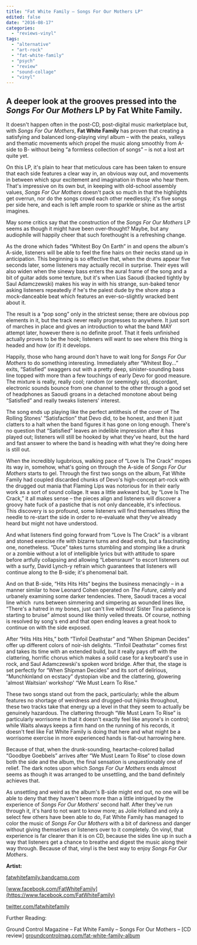 ```yaml
---
title: "Fat White Family – Songs For Our Mothers LP"
edited: false
date: "2016-08-17"
categories:
  - "reviews-vinyl"
tags:
  - "alternative"
  - "art-rock"
  - "fat-white-family"
  - "psych"
  - "review"
  - "sound-collage"
  - "vinyl"
---
```


## A deeper look at the grooves pressed into the _Songs For Our Mothers_ LP by Fat White Family.

It doesn't happen often in the post-CD, post-digital music marketplace but, with _Songs For Our Mothers_, **Fat White Family** has proven that creating a satisfying and balanced long-playing vinyl album – with the peaks, valleys and thematic movements which propel the music along smoothly from A-side to B- without being “a formless collection of songs” – is not a lost art quite yet.

On this LP, it's plain to hear that meticulous care has been taken to ensure that each side features a clear way in, an obvious way out, and movements in between which spur excitement and imagination in those who hear them. That's impressive on its own but, in keeping with old-school assembly values, _Songs For Our Mothers_ doesn't pack so much in that the highlights get overrun, nor do the songs crowd each other needlessly; it's five songs per side here, and each is left ample room to sparkle or shine as the artist imagines.

May some critics say that the construction of the _Songs For Our Mothers_ LP seems as though it might have been over-thought? Maybe, but any audiophile will happily cheer that such forethought is a refreshing change.

As the drone which fades “Whitest Boy On Earth” in and opens the album's A-side, listeners will be able to feel the fine hairs on their necks stand up in anticipation. This beginning is so effective that, when the drums appear five seconds later, some listeners may actually recoil in surprise. Their eyes will also widen when the sinewy bass enters the aural frame of the song and a bit of guitar adds some texture, but it's when Lias Saoudi (backed tightly by Saul Adamczewski) makes his way in with his strange, sun-baked tenor asking listeners repeatedly if he's the palest dude by the shore atop a mock-danceable beat which features an ever-so-slightly wracked bent about it.

The result is a “pop song” only in the strictest sense; there are obvious pop elements in it, but the track never really progresses to anywhere. It just sort of marches in place and gives an introduction to what the band MAY attempt later, however there is no definite proof. That it feels unfinished actually proves to be the hook; listeners will want to see where this thing is headed and how (or if) it develops.

Happily, those who hang around don't have to wait long for _Songs For Our Mothers_ to do something interesting. Immediately after “Whitest Boy...” exits, “Satisfied” swaggers out with a pretty deep, sinister-sounding bass line topped with more than a few touchings of early Devo for good measure. The mixture is really, really cool; random (or seemingly so), discordant, electronic sounds bounce from one channel to the other through a good set of headphones as Saoudi groans in a detached monotone about being “Satisfied” and really tweaks listeners' interest.

The song ends up playing like the perfect antithesis of the cover of The Rolling Stones' “Satisfaction” that Devo did, to be honest, and then it just clatters to a halt when the band figures it has gone on long enough. There's no question that “Satisfied” leaves an indelible impression after it has played out; listeners will still be hooked by what they've heard, but the hard and fast answer to where the band is heading with what they're doing here is still out.

When the incredibly lugubrious, walking pace of “Love Is The Crack” mopes its way in, somehow, what's going on through the A-side of _Songs For Our Mothers_ starts to gel. Through the first two songs on the album, Fat White Family had coupled discarded chunks of Devo's high-concept art-rock with the drugged out mania that Flaming Lips was notorious for in their early work as a sort of sound collage. It was a little awkward but, by “Love Is The Crack,” it all makes sense – the pieces align and listeners will discover a groovy hate fuck of a pastiche that is not only danceable, it's infectious. This discovery is so profound, some listeners will find themselves lifting the needle to re-start the side in order to re-evaluate what they've already heard but might not have understood.

And what listeners find going forward from “Love Is The Crack” is a vibrant and stoned exercise rife with bizarre turns and dead ends, but a fascinating one, nonetheless. “Duce” takes turns stumbling and stomping like a drunk or a zombie without a lot of intelligible lyrics but with attitude to spare before artfully collapsing and allowing “Lebensraum” to escort listeners out with a surfy, David Lynch-y refrain which guarantees that listeners will continue along to the B-side; it's phenomenal bait.

And on that B-side, “Hits Hits Hits” begins the business menacingly – in a manner similar to how Leonard Cohen operated on _The Future_, calmly and urbanely examining some darker tendencies. There, Saoudi traces a vocal line which  runs between simmering and simpering as wounded lines like, “There's a hatred in my bones, just can't live without/ Sister Tina patience is starting to bruise” almost sound like thinly veiled threats. Of course, nothing is resolved by song's end and that open ending leaves a great hook to continue on with the side exposed.

After “Hits Hits Hits,” both “Tinfoil Deathstar” and “When Shipman Decides” offer up different colors of noir-ish delights. “Tinfoil Deathstar” comes first and takes its time with an extended build, but it really pays off with the clattering, horrific chorus which makes a solid case for a keyboard's use in rock, and Saul Adamczewski's spoken word bridge. After that, the stage is set perfectly for “When Shipman Decides” and its sort of delirious, “Munchkinland on ecstacy” dystopian vibe and the clattering, glowering 'almost Waitsian' workshop' “We Must Learn To Rise.”

These two songs stand out from the pack, particularly; while the album features no shortage of weirdness and drugged-out hijinks throughout, these two tracks take that energy up a level in that they seem to actually be genuinely hazardous. The clattering through “We Must Learn To Rise” is particularly worrisome in that it doesn't exactly feel like anyone's in control; while Waits always keeps a firm hand on the running of his records, it doesn't feel like Fat White Family is doing that here and what might be a worrisome exercise in more experienced hands is flat-out harrowing here.

Because of that, when the drunk-sounding, heartache-colored ballad “Goodbye Goebbels” arrives after “We Must Learn To Rise” to close down both the side and the album, the final sensation is unquestionably one of relief. The dark notes upon which _Songs For Our Mothers_ ends almost seems as though it was arranged to be unsettling, and the band definitely achieves that.

As unsettling and weird as the album's B-side might end out, no one will be able to deny that they haven't been more than a little intrigued by the experience of _Songs For Our Mothers_' second half. After they've run through it, it's hard to not want to know more; as Jolie Holland and only a select few others have been able to do, Fat White Family has managed to color the music of _Songs For Our Mothers_ with a bit of darkness and danger without giving themselves or listeners over to it completely. On vinyl, that experience is far clearer than it is on CD, because the sides line up in such a way that listeners get a chance to breathe and digest the music along their way through. Because of that, vinyl is the best way to enjoy _Songs For Our Mothers_.

**Artist:**

[fatwhitefamily.bandcamp.com](https://fatwhitefamily.bandcamp.com/)

[www.facebook.com/FatWhiteFamily](https://www.facebook.com/FatWhiteFamily)

[twitter.com/fatwhitefamily](https://twitter.com/fatwhitefamily?lang=en)

Further Reading:

Ground Control Magazine – Fat White Family – Songs For Our Mothers – \[CD review\] [groundcontrolmag.com/fat-white-family-album](http://groundcontrolmag.com/fat-white-family-album/)
